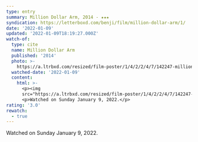 ```yaml
---
type: entry
summary: Million Dollar Arm, 2014 - ★★★
syndication: https://letterboxd.com/benji/film/million-dollar-arm/1/
date: '2022-01-09'
updated: '2022-01-09T18:19:27.000Z'
watch-of:
  type: cite
  name: Million Dollar Arm
  published: '2014'
  photo: >-
    https://a.ltrbxd.com/resized/film-poster/1/4/2/2/4/7/142247-million-dollar-arm-0-500-0-750-crop.jpg?k=628ef6efdd
  watched-date: '2022-01-09'
  content:
    html: >-
      <p><img
      src="https://a.ltrbxd.com/resized/film-poster/1/4/2/2/4/7/142247-million-dollar-arm-0-500-0-750-crop.jpg?k=628ef6efdd"/></p>
      <p>Watched on Sunday January 9, 2022.</p>
rating: '3.0'
rewatch:
  - true
---
```

Watched on Sunday January 9, 2022.
